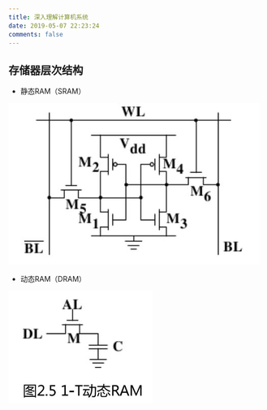 ```yaml
---
title: 深入理解计算机系统
date: 2019-05-07 22:23:24
comments: false
---
```


## 存储器层次结构

- 静态RAM（SRAM）

![SRAM](images/sram.jpg)

- 动态RAM（DRAM）

![DRAM](images/dram.jpg)
